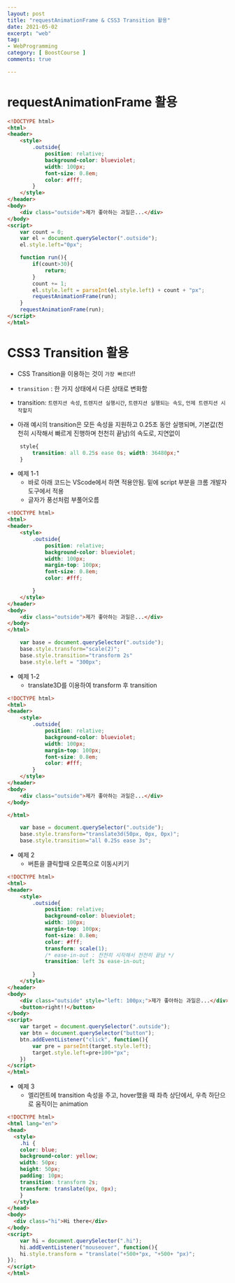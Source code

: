 ```yaml
---
layout: post
title: "requestAnimationFrame & CSS3 Transition 활용"
date: 2021-05-02
excerpt: "web"
tag:
- WebProgramming
category: [ BoostCourse ]
comments: true

---
```


# requestAnimationFrame 활용

```html
<!DOCTYPE html>
<html>
<header>
    <style>
        .outside{
            position: relative;
            background-color: blueviolet;
            width: 100px;
            font-size: 0.8em;
            color: #fff;
        }
    </style>
</header>
<body>
    <div class="outside">제가 좋아하는 과일은...</div>
</body>
<script>
    var count = 0;
    var el = document.querySelector(".outside");
    el.style.left="0px";

    function run(){
        if(count>30){
            return;
        }
        count += 1;
        el.style.left = parseInt(el.style.left) + count + "px";
        requestAnimationFrame(run);
    }
    requestAnimationFrame(run);
</script>
</html>
```

# CSS3 Transition 활용

- CSS Transition을 이용하는 것이 `가장 빠르다`!!
- `transition` : 한 가지 상태에서 다른 상태로 변화함
- transition: `트렌지션 속성`, `트렌지션 실행시간`, `트렌지션 실행되는 속도`, `언제 트렌지션 시작할지`

- 아래 예시의 transition은 모든 속성을 지원하고 0.25초 동안 실행되며, 기본값(천천히 시작해서 빠르게 진행하며 천천히 끝남)의 속도로, 지연없이

```css
    style{
        transition: all 0.25s ease 0s; width: 36480px;"
    }
```



- 예제 1-1
    - 바로 아래 코드는 VScode에서 하면 적용안됨. 밑에 script 부분을 크롬 개발자도구에서 적용
    - 글자가 풍선처럼 부풀어오름

```html
<!DOCTYPE html>
<html>
<header>
    <style>
        .outside{
            position: relative;
            background-color: blueviolet;
            width: 100px;
            margin-top: 100px;
            font-size: 0.8em;
            color: #fff;

        }
    </style>
</header>
<body>
    <div class="outside">제가 좋아하는 과일은...</div>
</body>
</html>
```

```js
    var base = document.querySelector(".outside");
    base.style.transform="scale(2)";
    base.style.transition="transform 2s"
    base.style.left = "300px"; 
```



- 예제 1-2
    - translate3D를 이용하여 transform 후 transition 

```html
<!DOCTYPE html>
<html>
<header>
    <style>
        .outside{
            position: relative;
            background-color: blueviolet;
            width: 100px;
            margin-top: 100px;
            font-size: 0.8em;
            color: #fff;
        }
    </style>
</header>
<body>
    <div class="outside">제가 좋아하는 과일은...</div>
</body>

</html>
```

```js
    var base = document.querySelector(".outside");
    base.style.transform="translate3d(50px, 0px, 0px)";
    base.style.transition="all 0.25s ease 3s";
```


- 예제 2
    - 버튼을 클릭할때 오른쪽으로 이동시키기

```html
<!DOCTYPE html>
<html>
<header>
    <style>
        .outside{
            position: relative;
            background-color: blueviolet;
            width: 100px;
            margin-top: 100px;
            font-size: 0.8em;
            color: #fff;
            transform: scale(1);
            /* ease-in-out : 천천히 시작해서 천천히 끝남 */
            transition: left 3s ease-in-out; 
            
        }
    </style>
</header>
<body>
    <div class="outside" style="left: 100px;">제가 좋아하는 과일은...</div>
    <button>right!!</button>
</body>
<script>
    var target = document.querySelector(".outside");
    var btn = document.querySelector("button");
    btn.addEventListener("click", function(){
        var pre = parseInt(target.style.left);
        target.style.left=pre+100+"px";
    })
</script>
</html>
```


- 예제 3
    - 엘리먼트에 transition 속성을 주고, hover했을 때 좌측 상단에서, 우측 하단으로 움직이는 animation

```html
<!DOCTYPE html>
<html lang="en">
<head>
  <style>
    .hi {
    color: blue;
    background-color: yellow;
    width: 50px;
    height: 50px;
    padding: 10px;
    transition: transform 2s;
    transform: translate(0px, 0px);
    }
  </style>
</head>
<body>
  <div class="hi">Hi there</div>
</body>
<script>
    var hi = document.querySelector(".hi");
    hi.addEventListener("mouseover", function(){
    hi.style.transform = "translate("+500+"px, "+500+ "px)";
});
</script>
</html>
```